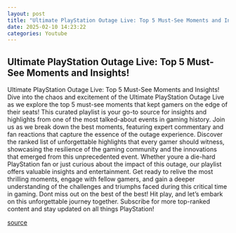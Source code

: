 ```yaml
---
layout: post
title: "Ultimate PlayStation Outage Live: Top 5 Must-See Moments and Insights!"
date: 2025-02-10 14:23:22
categories: Youtube
---
```


## Ultimate PlayStation Outage Live: Top 5 Must-See Moments and Insights!

Ultimate PlayStation Outage Live: Top 5 Must-See Moments and Insights!
Dive into the chaos and excitement of the Ultimate PlayStation Outage Live as we explore the top 5 must-see moments that kept gamers on the edge of their seats! This curated playlist is your go-to source for insights and highlights from one of the most talked-about events in gaming history. 
Join us as we break down the best moments, featuring expert commentary and fan reactions that capture the essence of the outage experience. Discover the ranked list of unforgettable highlights that every gamer should witness, showcasing the resilience of the gaming community and the innovations that emerged from this unprecedented event.
Whether youre a die-hard PlayStation fan or just curious about the impact of this outage, our playlist offers valuable insights and entertainment. Get ready to relive the most thrilling moments, engage with fellow gamers, and gain a deeper understanding of the challenges and triumphs faced during this critical time in gaming.
Dont miss out on the best of the best! Hit play, and let’s embark on this unforgettable journey together. Subscribe for more top-ranked content and stay updated on all things PlayStation!

[source](https://www.youtube.com/playlist?list=PLLkzyMGsB0K0GuDPi2U2AhYTztZ2fAXqX)